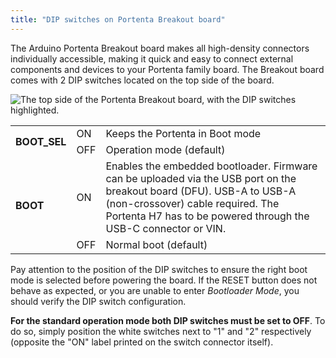 ```yaml
---
title: "DIP switches on Portenta Breakout board"
---
```


The Arduino Portenta Breakout board makes all high-density connectors individually accessible, making it quick and easy to connect external components and devices to your Portenta family board. The Breakout board comes with 2 DIP switches located on the top side of the board.

![The top side of the Portenta Breakout board, with the DIP switches highlighted.](img/DIP_breakout.png)

<table>
<tbody>
  <tr>
    <td rowspan="2"><b>BOOT_SEL</b></td>
    <td>ON</td>
    <td>Keeps the Portenta in Boot mode</td>
  </tr>
  <tr>
    <td>OFF</td>
    <td>Operation mode (default)</td>
  </tr>
  <tr>
    <td rowspan="2"><b>BOOT</b></td>
    <td>ON</td>
    <td>Enables the embedded bootloader. Firmware can be uploaded via the USB port on the breakout board (DFU). USB-A to USB-A (non-crossover) cable required. The Portenta H7 has to be powered through the USB-C connector or VIN.</td>
  </tr>
  <tr>
    <td>OFF</td>
    <td>Normal boot (default)</td>
  </tr>
</tbody>
</table>

Pay attention to the position of the DIP switches to ensure the right boot mode is selected before powering the board. If the RESET button does not behave as expected, or you are unable to enter _Bootloader Mode_, you should verify the DIP switch configuration.

**For the standard operation mode both DIP switches must be set to OFF**. To do so, simply position the white switches next to "1" and "2" respectively (opposite the "ON" label printed on the switch connector itself).
